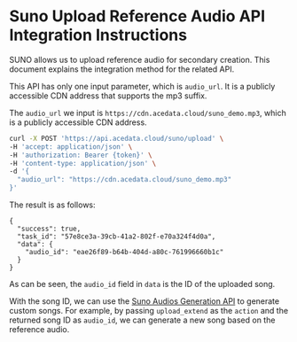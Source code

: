 # Suno Upload Reference Audio API Integration Instructions

SUNO allows us to upload reference audio for secondary creation. This document explains the integration method for the related API.

This API has only one input parameter, which is `audio_url`. It is a publicly accessible CDN address that supports the mp3 suffix.

The `audio_url` we input is `https://cdn.acedata.cloud/suno_demo.mp3`, which is a publicly accessible CDN address.

```bash
curl -X POST 'https://api.acedata.cloud/suno/upload' \
-H 'accept: application/json' \
-H 'authorization: Bearer {token}' \
-H 'content-type: application/json' \
-d '{
  "audio_url": "https://cdn.acedata.cloud/suno_demo.mp3"
}'
```

The result is as follows:

```
{
  "success": true,
  "task_id": "57e8ce3a-39cb-41a2-802f-e70a324f4d0a",
  "data": {
    "audio_id": "eae26f89-b64b-404d-a80c-761996660b1c"
  }
}
```

As can be seen, the `audio_id` field in `data` is the ID of the uploaded song.

With the song ID, we can use the [Suno Audios Generation API](https://platform.acedata.cloud/documents/4da95d9d-7722-4a72-857d-bf6be86036e9) to generate custom songs. For example, by passing `upload_extend` as the `action` and the returned song ID as `audio_id`, we can generate a new song based on the reference audio.